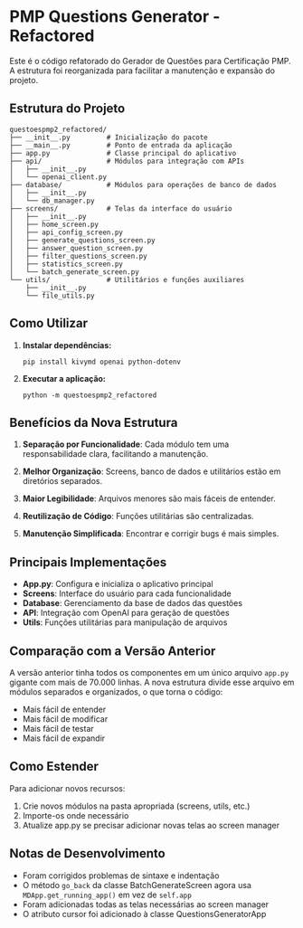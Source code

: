 # PMP Questions Generator - Refactored

Este é o código refatorado do Gerador de Questões para Certificação PMP. A estrutura foi reorganizada para facilitar a manutenção e expansão do projeto.

## Estrutura do Projeto

```
questoespmp2_refactored/
├── __init__.py         # Inicialização do pacote
├── __main__.py         # Ponto de entrada da aplicação
├── app.py              # Classe principal do aplicativo
├── api/                # Módulos para integração com APIs
│   ├── __init__.py
│   └── openai_client.py
├── database/           # Módulos para operações de banco de dados
│   ├── __init__.py
│   └── db_manager.py
├── screens/            # Telas da interface do usuário
│   ├── __init__.py
│   ├── home_screen.py
│   ├── api_config_screen.py
│   ├── generate_questions_screen.py
│   ├── answer_question_screen.py
│   ├── filter_questions_screen.py
│   ├── statistics_screen.py
│   └── batch_generate_screen.py
└── utils/              # Utilitários e funções auxiliares
    ├── __init__.py
    └── file_utils.py
```

## Como Utilizar

1. **Instalar dependências:**
   ```
   pip install kivymd openai python-dotenv
   ```

2. **Executar a aplicação:**
   ```
   python -m questoespmp2_refactored
   ```

## Benefícios da Nova Estrutura

1. **Separação por Funcionalidade**: Cada módulo tem uma responsabilidade clara, facilitando a manutenção.

2. **Melhor Organização**: Screens, banco de dados e utilitários estão em diretórios separados.

3. **Maior Legibilidade**: Arquivos menores são mais fáceis de entender.

4. **Reutilização de Código**: Funções utilitárias são centralizadas.

5. **Manutenção Simplificada**: Encontrar e corrigir bugs é mais simples.

## Principais Implementações

- **App.py**: Configura e inicializa o aplicativo principal
- **Screens**: Interface do usuário para cada funcionalidade
- **Database**: Gerenciamento da base de dados das questões
- **API**: Integração com OpenAI para geração de questões
- **Utils**: Funções utilitárias para manipulação de arquivos

## Comparação com a Versão Anterior

A versão anterior tinha todos os componentes em um único arquivo `app.py` gigante com mais de 70.000 linhas. A nova estrutura divide esse arquivo em módulos separados e organizados, o que torna o código:

- Mais fácil de entender
- Mais fácil de modificar
- Mais fácil de testar
- Mais fácil de expandir

## Como Estender

Para adicionar novos recursos:

1. Crie novos módulos na pasta apropriada (screens, utils, etc.)
2. Importe-os onde necessário
3. Atualize app.py se precisar adicionar novas telas ao screen manager

## Notas de Desenvolvimento

- Foram corrigidos problemas de sintaxe e indentação
- O método `go_back` da classe BatchGenerateScreen agora usa `MDApp.get_running_app()` em vez de `self.app`
- Foram adicionadas todas as telas necessárias ao screen manager
- O atributo cursor foi adicionado à classe QuestionsGeneratorApp 